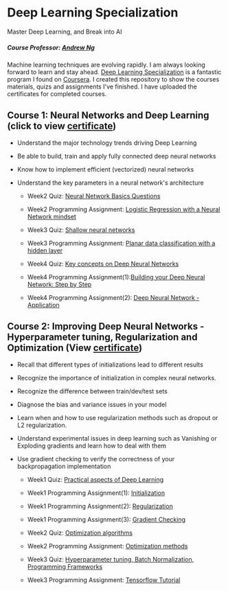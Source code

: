 # Deep Learning Specialization
Master Deep Learning, and Break into AI
##### Course Professor: [Andrew Ng](http://www.andrewng.org/)

Machine learning techniques are evolving rapidly. I am always looking forward to learn and stay ahead. [Deep Learning Specialization](https://www.coursera.org/specializations/deep-learning) is a fantastic program I found on [Coursera](https://www.coursera.org/). I created this repository to show the courses materials, quizs and assignments I've finished. I have uploaded the certificates for completed courses.

## Course 1: Neural Networks and Deep Learning (click to view [certificate](https://github.com/LeonFData/Deep-Learning-Specialization/blob/master/Course1%20Neural%20Networks%20and%20Deep%20Learning/Course%20Certificate.pdf))
- Understand the major technology trends driving Deep Learning
- Be able to build, train and apply fully connected deep neural networks 
- Know how to implement efficient (vectorized) neural networks 
- Understand the key parameters in a neural network's architecture 

  - Week2 Quiz: [Neural Network Basics Questions](https://github.com/LeonFData/Deep-Learning-Specialization/blob/master/Course1%20Neural%20Networks%20and%20Deep%20Learning/Week2%20Neural%20Networks%20Basics/Week2%20-%20Quiz.pdf) 
  - Week2 Programming Assignment: [Logistic Regression with a Neural Network mindset](https://github.com/LeonFData/Deep-Learning-Specialization/blob/master/Course1%20Neural%20Networks%20and%20Deep%20Learning/Week2%20Neural%20Networks%20Basics/Logistic%20Regression%20with%20a%20Neural%20Network%20mindset.ipynb)
  
  - Week3 Quiz: [Shallow neural networks](https://github.com/LeonFData/Deep-Learning-Specialization/blob/master/Course1%20Neural%20Networks%20and%20Deep%20Learning/Week3%20Shallow%20neural%20networks/Week3%20-%20Quiz.pdf)
  - Week3 Programming Assignment: [Planar data classification with a hidden layer](https://github.com/LeonFData/Deep-Learning-Specialization/blob/master/Course1%20Neural%20Networks%20and%20Deep%20Learning/Week3%20Shallow%20neural%20networks/Planar%20data%20classification%20with%20one%20hidden%20layer.ipynb)
  
  - Week4 Quiz: [Key concepts on Deep Neural Networks](https://github.com/LeonFData/Deep-Learning-Specialization/blob/master/Course1%20Neural%20Networks%20and%20Deep%20Learning/Week4%20Deep%20Neural%20Networks/Week4%20-%20Quiz.pdf)
  - Week4 Programming Assignment(1):[Building your Deep Neural Network: Step by Step](https://github.com/LeonFData/Deep-Learning-Specialization/blob/master/Course1%20Neural%20Networks%20and%20Deep%20Learning/Week4%20Deep%20Neural%20Networks/Building%20your%20Deep%20Neural%20Network%20-%20Step%20by%20Step.ipynb)
  - Week4 Programming Assignment(2): [Deep Neural Network - Application](https://github.com/LeonFData/Deep-Learning-Specialization/blob/master/Course1%20Neural%20Networks%20and%20Deep%20Learning/Week4%20Deep%20Neural%20Networks/Deep%20Neural%20Network%20-%20Application.ipynb)
  
## Course 2: Improving Deep Neural Networks - Hyperparameter tuning, Regularization and Optimization (View [certificate](https://github.com/LeonFData/Deep-Learning-Specialization/blob/master/Course2%20Improving%20Deep%20Neural%20Networks%20-%20Hyperparameter%20tuning%2C%20Regularization%20and%20Optimization/Course%20Certificate.pdf))
- Recall that different types of initializations lead to different results
- Recognize the importance of initialization in complex neural networks.
- Recognize the difference between train/dev/test sets
- Diagnose the bias and variance issues in your model
- Learn when and how to use regularization methods such as dropout or L2 regularization.
- Understand experimental issues in deep learning such as Vanishing or Exploding gradients and learn how to deal with them
- Use gradient checking to verify the correctness of your backpropagation implementation

  - Week1 Quiz: [Practical aspects of Deep Learning](https://github.com/LeonFData/Deep-Learning-Specialization/blob/master/Course2%20Improving%20Deep%20Neural%20Networks%20-%20Hyperparameter%20tuning%2C%20Regularization%20and%20Optimization/Week1%20Practical%20aspects%20of%20Deep%20Learning/W1%20Quiz.pdf) 
  - Week1 Programming Assignment(1): [Initialization](https://github.com/LeonFData/Deep-Learning-Specialization/blob/master/Course2%20Improving%20Deep%20Neural%20Networks%20-%20Hyperparameter%20tuning%2C%20Regularization%20and%20Optimization/Week1%20Practical%20aspects%20of%20Deep%20Learning/Initialization.ipynb)
  - Week1 Programming Assignment(2): [Regularization](https://github.com/LeonFData/Deep-Learning-Specialization/blob/master/Course2%20Improving%20Deep%20Neural%20Networks%20-%20Hyperparameter%20tuning%2C%20Regularization%20and%20Optimization/Week1%20Practical%20aspects%20of%20Deep%20Learning/Regularization.ipynb)
  - Week1 Programming Assignment(3): [Gradient Checking](https://github.com/LeonFData/Deep-Learning-Specialization/blob/master/Course2%20Improving%20Deep%20Neural%20Networks%20-%20Hyperparameter%20tuning%2C%20Regularization%20and%20Optimization/Week1%20Practical%20aspects%20of%20Deep%20Learning/Gradient%20Checking.ipynb)
  
  - Week2 Quiz: [Optimization algorithms](https://github.com/LeonFData/Deep-Learning-Specialization/blob/master/Course2%20Improving%20Deep%20Neural%20Networks%20-%20Hyperparameter%20tuning%2C%20Regularization%20and%20Optimization/Week2%20Optimization%20algorithms/W2%20Quiz.pdf) 
  - Week2 Programming Assignment: [Optimization methods](https://github.com/LeonFData/Deep-Learning-Specialization/blob/master/Course2%20Improving%20Deep%20Neural%20Networks%20-%20Hyperparameter%20tuning%2C%20Regularization%20and%20Optimization/Week2%20Optimization%20algorithms/Optimization%20methods.ipynb)
  
  - Week3 Quiz: [Hyperparameter tuning, Batch Normalization, Programming Frameworks](https://github.com/LeonFData/Deep-Learning-Specialization/blob/master/Course2%20Improving%20Deep%20Neural%20Networks%20-%20Hyperparameter%20tuning%2C%20Regularization%20and%20Optimization/Week3%20Hyperparameter%20tuning%2C%20Batch%20Normalization%20and%20Programming%20Frameworks/W3%20Quiz.pdf) 
  - Week3 Programming Assignment: [Tensorflow Tutorial](https://github.com/LeonFData/Deep-Learning-Specialization/blob/master/Course2%20Improving%20Deep%20Neural%20Networks%20-%20Hyperparameter%20tuning%2C%20Regularization%20and%20Optimization/Week3%20Hyperparameter%20tuning%2C%20Batch%20Normalization%20and%20Programming%20Frameworks/Tensorflow%20Tutorial.ipynb)
